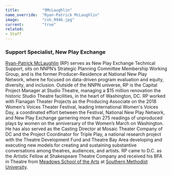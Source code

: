 ```yaml
---
title:          "9McLaughlin"
name_override:  "Ryan-Patrick McLaughlin"
image:          "csh_9946.jpg"
current:        "true"
related:
- Staff
---
```


### Support Specialist, New Play Exchange 

[Ryan-Patrick McLaughlin](https://newplayexchange.org/users/669/ryan-patrick-mclaughlin) (RP) serves as New Play Exchange Technical Support, sits on NNPN’s Strategic Planning Committee Membership Working Group, and is the former Producer-Residence at National New Play Network, where he focused on data-driven program evaluation and equity, diversity, and inclusion. Outside of the NNPN universe, RP is the Capital Project Manager at Studio Theatre, managing a $15 million renovation the historic Studio Theatre facilities, in the heart of Washington, DC. RP worked with Flanagan Theater Projects as the Producing Associate on the 2018 Women's Voices Theater Festival, leading International Women's Voices Day, a coordinated effort between the Festival, National New Play Network, and New Play Exchange garnering more than 275 readings of unproduced plays by women on the anniversary of the Women’s March on Washington. He has also served as the Casting Director at Mosaic Theater Company of DC and the Project Coordinator for Triple Play, a national research project with the Theatre Development Fund and Theatre Bay Area developing and executing new models for creating and sustaining substantive conversations among theatres, audiences, and artists. RP came to D.C. as the Artistic Fellow at Shakespeare Theatre Company and received his BFA in Theatre from [Meadows School of the Arts](http://smu.edu/meadows) at [Southern Methodist University](http://smu.edu/).
